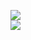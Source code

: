 [![](https://img.shields.io/badge/Made%20With-Github%20Spray-lightgrey.svg?style=for-the-badge&logo=github)](https://github.com/Annihil/github-spray#3154)  
[![](https://i.imgur.com/2DrTn0Z.gif)](https://github.com/Annihil/github-spray)
